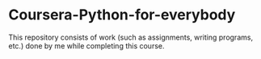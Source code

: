 # Coursera-Python-for-everybody
This repository consists of work (such as assignments, writing programs, etc.) done by me while completing this course.
